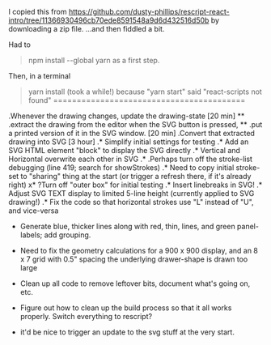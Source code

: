 I copied this from https://github.com/dusty-phillips/rescript-react-intro/tree/11366930496cb70ede8591548a9d6d432516d50b by downloading a zip file. ...and then fiddled a bit. 

Had to 
> npm install --global yarn 
as a first step. 

Then, in a terminal
> yarn install (took a while!)
because "yarn start" said "react-scripts not found"
=========================================

.Whenever the drawing changes, update the drawing-state [20 min]
** .extract the drawing from the editor when the SVG button is pressed,
** .put a printed version of it in the SVG window. [20 min]
.Convert that extracted drawing into SVG [3 hour]
.* Simplify initial settings for testing
.* Add an SVG HTML element "block" to display the SVG directly
.* Vertical and Horizontal overwrite each other in SVG
.* .Perhaps turn off the stroke-list debugging (line 419; search for showStrokes)
.* Need to copy initial stroke-set to "sharing" thing at the start (or trigger a refresh there, if it's already right)
x* ?Turn off "outer box" for initial testing
.* Insert linebreaks in SVG!
.* Adjust SVG TEXT display to limited 5-line height (currently applied to SVG drawing!)
.* Fix the code so that horizontal strokes use "L" instead of "U", and vice-versa

* Generate blue, thicker lines along with red, thin, lines, and green panel-labels; add grouping.
* Need to fix the geometry calculations for a 900 x 900 display, and an 8 x 7 grid with 0.5" spacing the underlying drawer-shape is drawn too large

* Clean up all code to remove leftover bits, document what's going on, etc. 
* Figure out how to clean up the build process so that it all works properly. Switch everything to rescript? 
* it'd be nice to trigger an update to the svg stuff at the very start. 
